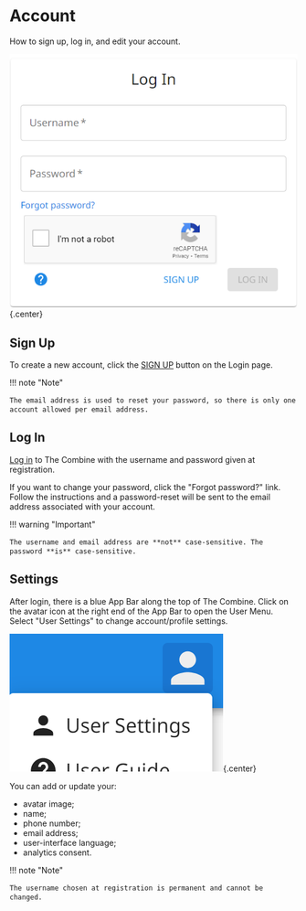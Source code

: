 # Account

How to sign up, log in, and edit your account.

![Login](images/login.png){.center}

## Sign Up

To create a new account, click the [SIGN UP](../signup) button on the Login page.

!!! note "Note"

    The email address is used to reset your password, so there is only one account allowed per email address.

## Log In

[Log in](../login) to The Combine with the username and password given at registration.

If you want to change your password, click the "Forgot password?" link. Follow the instructions and a password-reset
will be sent to the email address associated with your account.

!!! warning "Important"

    The username and email address are **not** case-sensitive. The password **is** case-sensitive.

## Settings

After login, there is a blue App Bar along the top of The Combine. Click on the avatar icon at the right end of the App
Bar to open the User Menu. Select "User Settings" to change account/profile settings.

![User Menu](images/userMenu.png){.center}

You can add or update your:

- avatar image;
- name;
- phone number;
- email address;
- user-interface language;
- analytics consent.

!!! note "Note"

    The username chosen at registration is permanent and cannot be changed.
